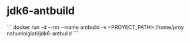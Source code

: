 # jdk6-antbuild

´´´
docker run -d --rm --name antbuild -v <PROYECT_PATH>:/home/proy nahuelolgiati/jdk6-antbuild
´´´
